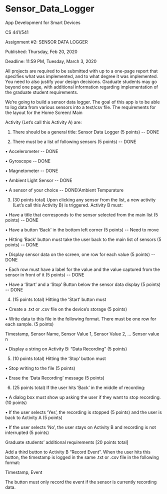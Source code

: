 # Sensor_Data_Logger

App Development for Smart Devices

CS 441/541

Assignment #2: SENSOR DATA LOGGER

Published: Thursday, Feb 20, 2020

Deadline: 11:59 PM, Tuesday, March 3, 2020

All projects are required to be submitted with up to a one-page report that specifies what was
implemented, and to what degree it was implemented. You need to also justify your design
decisions. Graduate students may go beyond one page, with additional information regarding
implementation of the graduate student requirements.

We’re going to build a sensor data logger. The goal of this app is to be able to log data from
various sensors into a text/csv file. The requirements for the layout for the Home Screen/ Main

Activity (Let’s call this Activity A) are:
1. There should be a general title: Sensor Data Logger (5 points) -- DONE

2. There must be a list of following sensors (5 points) -- DONE

• Accelerometer -- DONE

• Gyroscope -- DONE

• Magnetometer -- DONE

• Ambient Light Sensor -- DONE

• A sensor of your choice -- DONE(Ambient Tempurature

3. (30 points total) Upon clicking any sensor from the list, a new activity (Let’s call this
Activity B) is triggered. Activity B must:

• Have a title that corresponds to the sensor selected from the main list (5 points) -- DONE

• Have a button ‘Back’ in the bottom left corner (5 points) -- Need to move 

• Hitting ‘Back’ button must take the user back to the main list of sensors (5
points) -- DONE

• Display sensor data on the screen, one row for each value (5 points) -- DONE

• Each row must have a label for the value and the value captured from the sensor
in front of it (5 points) -- DONE

• Have a ‘Start’ and a ‘Stop’ Button below the sensor data display (5 points) -- DONE

4. (15 points total) Hitting the ‘Start’ button must

• Create a .txt or .csv file on the device’s storage (5 points)

• Write data to this file in the following format. There must be one row for each
sample. (5 points)

Timestamp, Sensor Name, Sensor Value 1, Sensor Value 2, … Sensor value n

• Display a string on Activity B: “Data Recording” (5 points)

5. (10 points total) Hitting the ‘Stop’ button must

• Stop writing to the file (5 points)

• Erase the ‘Data Recording’ message (5 points)

6. (25 points total) If the user hits ‘Back’ in the middle of recording:

• A dialog box must show up asking the user if they want to stop recording. (10
points)

• If the user selects ‘Yes’, the recording is stopped (5 points) and the user is back
to Activity A (5 points)

• If the user selects ‘No’, the user stays on Activity B and recording is not
interrupted (5 points)

Graduate students’ additional requirements [20 points total]

Add a third button to Activity B “Record Event”. When the user hits this button, the timestamp
is logged in the same .txt or .csv file in the following format:

Timestamp, Event

The button must only record the event if the sensor is currently recording data.
